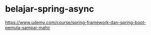 # belajar-spring-async
https://www.udemy.com/course/spring-framework-dan-spring-boot-pemula-sampai-mahir
